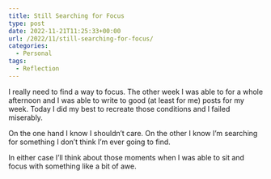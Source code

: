 ```yaml
---
title: Still Searching for Focus
type: post
date: 2022-11-21T11:25:33+00:00
url: /2022/11/still-searching-for-focus/
categories:
  - Personal
tags:
  - Reflection
---
```


I really need to find a way to focus. The other week I was able to for a whole afternoon and I was able to write to good (at least for me) posts for my week. Today I did my best to recreate those conditions and I failed miserably.

On the one hand I know I shouldn’t care. On the other I know I’m searching for something I don’t think I’m ever going to find.

In either case I’ll think about those moments when I was able to sit and focus with something like a bit of awe.